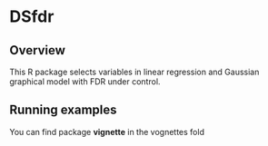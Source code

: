 # DSfdr
## Overview
This R package selects variables in linear regression and Gaussian graphical model with FDR under control.

## Running examples
You can find package **vignette** in the vognettes fold
